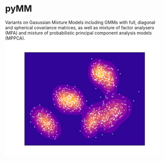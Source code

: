 # pyMM
Variants on Gasussian Mixture Models including GMMs with full, diagonal and spherical covariance
matrices, as well as mixture of factor analysers (MFA) and mixture of
probabilistic principal component analysis models (MPPCA).
<img src="fig.png" alt="alt text" width="500" align="middle">
